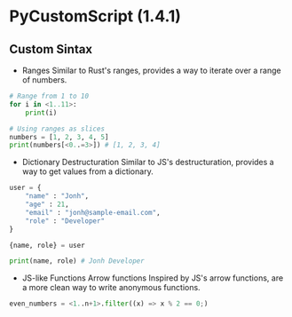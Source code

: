 # PyCustomScript (1.4.1)

## Custom Sintax
- Ranges
Similar to Rust's ranges, provides a way to iterate over a range of numbers. 
```py
# Range from 1 to 10
for i in <1..11>:
    print(i)

# Using ranges as slices
numbers = [1, 2, 3, 4, 5]
print(numbers[<0..=3>]) # [1, 2, 3, 4]
```


- Dictionary Destructuration
Similar to JS's destructuration, provides a way to get values from a dictionary.
```py
user = {
    "name" : "Jonh",
    "age" : 21,
    "email" : "jonh@sample-email.com",
    "role" : "Developer"
}

{name, role} = user

print(name, role) # Jonh Developer
```

- JS-like Functions Arrow functions
Inspired by JS's arrow functions, are a more clean way to write anonymous functions.
```py
even_numbers = <1..n+1>.filter((x) => x % 2 == 0;)
```
